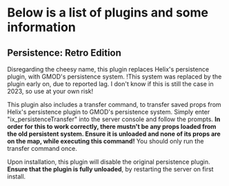 # Below is a list of plugins and some information

## Persistence: Retro Edition
Disregarding the cheesy name, this plugin replaces Helix's persistence plugin, with GMOD's persistence system.
!This system was replaced by the plugin early on, due to reported lag. I don't know if this is still the case in 2023, so use at your own risk!

This plugin also includes a transfer command, to transfer saved props from Helix's persistence plugin to GMOD's persistence system. Simply enter "ix_persistenceTransfer" into the server console and follow the prompts. **In order for this to work correctly, there mustn't be any props loaded from the old persistent system. Ensure it is unloaded and none of its props are on the map, while executing this command!** You should only run the transfer command once.

Upon installation, this plugin will disable the original persistence plugin. **Ensure that the plugin is fully unloaded**, by restarting the server on first install.
